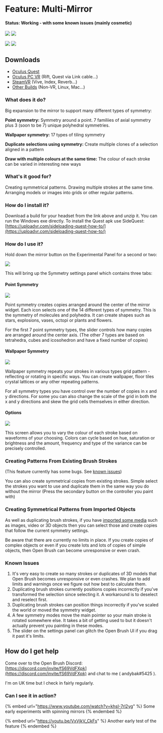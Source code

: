 # Feature: Multi-Mirror

#### Status: Working - with some known issues (mainly cosmetic)

![](<../.gitbook/assets/image (14).png>) ![](<../.gitbook/assets/image (2) (3).png>)

![](<../.gitbook/assets/image (2) (4).png>) ![](<../.gitbook/assets/image (7) (4).png>)

## Downloads

* [Oculus Quest](https://nightly.link/IxxyXR/open-brush/workflows/build/feature%2Fmulti-mirrors/Oculus%20Quest%20Experimental.zip)&#x20;
* [Oculus PC VR](https://nightly.link/IxxyXR/open-brush/workflows/build/feature%2Fmulti-mirrors/Windows%20Rift%20Experimental.zip) (Rift, Quest via Link cable...)
* [SteamVR](https://nightly.link/IxxyXR/open-brush/workflows/build/feature%2Fmulti-mirrors/Windows%20OpenXR%20Experimental.zip) (Vive, Index, Reverb...)
* [Other Builds](https://nightly.link/IxxyXR/open-brush/workflows/build/feature%2Fmulti-mirrors) (Non-VR, Linux, Mac...)

### What does it do?

Big expansion to the mirror to support many different types of symmetry:

**Point symmetry:** Symmetry around a point. 7 familiies of axial symmetry plus 3 (soon to be 7) unique polyhedral symmetries.

**Wallpaper symmetry:** 17 types of tiling symmetry

**Duplicate selections using symmetry:** Create multiple clones of a selection aligned in a pattern

**Draw with multiple colours at the same time:** The colour of each stroke can be varied in interesting new ways

### What's it good for?

Creating symmetrical patterns. Drawing multiple strokes at the same time. Arranging models or images into grids or other regular patterns.

### How do I install it?

Download a build for your headset from the link above and unzip it. You can run the Windows exe directly. To install the Quest apk use SideQuest: [https://uploadvr.com/sideloading-quest-how-to/](https://uploadvr.com/sideloading-quest-how-to/)

### How do I use it?

Hold down the mirror button on the Experimental Panel for a second or two:

![](<../.gitbook/assets/image (9) (1).png>)

This will bring up the Symmetry settings panel which contains three tabs:

#### Point Symmetry

![](<../.gitbook/assets/image (2) (2).png>)

Point symmetry creates copies arranged around the center of the mirror widget. Each icon selects one of the 14 different types of symmetry. This is the symmetry of molecules and polyhedra. It can create shapes such as stars, explosions, vases, octopi or plants and flowers.

For the first 7 point symmetry types, the slider controls how many copies are arranged around the center axis. (The other 7 types are based on tetrahedra, cubes and icosohedron and have a fixed number of copies)

#### Wallpaper Symmetry

![](<../.gitbook/assets/image (1) (1) (2).png>)

Wallpaper symmetry repeats your strokes in various types grid pattern - reflecting or rotating in specific ways. You can create wallpaper, floor tiles crystal lattices or any other repeating patterns.

For all symmetry types you have control over the number of copies in x and y directions. For some you can also change the scale of the grid in both the x and y directions and skew the grid cells themselves in either direction.

#### Options

![](<../.gitbook/assets/image (7) (3).png>)

This screen allows you to vary the colour of each stroke based on waveforms of your choosing. Colors can cycle based on hue, saturation or brightness and the amount, frequency and type of the variance can be precisely controlled.

### Creating Patterns From Existing Brush Strokes

(This feature currently has some bugs. See [known issues](multi-mirror.md#known-issues))

You can also create symmetrical copies from existing strokes. Simple select the strokes you want to use and duplicate them in the same way you do without the mirror (Press the secondary button on the controller you paint with)

### Creating Symmetrical Patterns from Imported Objects

As well as duplicating brush strokes, if you have [imported some media](../user-guide/using-reference-images-on-oculus-quest.md) such as images, video or 3D objects then you can select those and create copies that follow the current symmetry settings.

Be aware that there are currently no limits in place. If you create copies of complex objects or even if you create lots and lots of copies of simple objects, then Open Brush can become unresponsive or even crash.

### Known Issues&#x20;

1. It's very easy to create so many strokes or duplicates of 3D models that Open Brush becomes unresponsive or even crashes. We plan to add limits and warnings once we figure out how best to calculate them.
2. Duplicating brush strokes currently positions copies incorrectly if you've transformed the selection since selecting it. A workaround is to deselect and reselect first.
3. Duplicating brush strokes can position things incorrectly if you've scaled the world or moved the symmetry widget.
4. A few symmetry modes move the main pointer so your main stroke is rotated somewhere else. It takes a bit of getting used to but it doesn't actually prevent you painting in these modes.
5. The slider on the settings panel can glitch the Open Brush UI if you drag it past it's limits.

## How do I get help

Come over to the Open Brush Discord: [https://discord.com/invite/fS69VdFXpk](https://discord.com/invite/fS69VdFXpk) and chat to me ( andybak#5425 ).

I'm on UK time but I check in fairly regularly.

### Can I see it in action?

{% embed url="https://www.youtube.com/watch?v=khsI-7rl2yg" %}
Some early experiments with spinning mirrors
{% endembed %}

{% embed url="https://youtu.be/VxVjkV_CkFs" %}
Another early test of the feature
{% endembed %}

<div>

<figure><img src="../.gitbook/assets/Untitled_1_00.png" alt=""><figcaption></figcaption></figure>

 

<figure><img src="../.gitbook/assets/Untitled_2_00.png" alt=""><figcaption></figcaption></figure>

 

<figure><img src="../.gitbook/assets/Untitled_6_00.png" alt=""><figcaption></figcaption></figure>

 

<figure><img src="../.gitbook/assets/Untitled_5_00.png" alt=""><figcaption></figcaption></figure>

 

<figure><img src="../.gitbook/assets/Untitled_9_00.png" alt=""><figcaption></figcaption></figure>

 

<figure><img src="../.gitbook/assets/Untitled_117_00.png" alt=""><figcaption></figcaption></figure>

 

<figure><img src="../.gitbook/assets/Untitled_118_01.png" alt=""><figcaption></figcaption></figure>

 

<figure><img src="../.gitbook/assets/Untitled_127_00.png" alt=""><figcaption></figcaption></figure>

</div>







